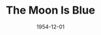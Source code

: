 ---
title: The Moon Is Blue
date: 1954-12-01
closing_date: 1954-12-11
layout: productions
featured_image:
image_caption:
image_credit:
playbill:
category:
Theatre: Theatre Jacksonville
Venue: Little Theatre
cast:
- David Slater: Jay Harder
- Donald Gresham: Jerome Fletcher
- Michael O'Neill: Bill Desinger
- Patty O'Neill: Sally Kemp
crew:
- Assistant Director: Jeanne Strickland
- Construction and painting:
  - Laurel Barton
  - Bronston Cass
  - Esther Barnes
  - Melvin Barnert
  - Elaine Barnert
  - L.J. Gift
  - Budd Porter
  - Nina Branch
  - Barbara Meyer
  - Mary Wallis
  - Bill Diesinger
  - Fritz Ashworth
  - Alice Wise
  - Alice Nunn
  - Nat Nunn
  - Fritz Gipson
  - Dick Strock
  - Fred Miner
  - Mildred Thomas
  - Don Anderson
  - Bill West
  - Betty Green
  - Dick Winkler
  - Walter Gomel
  - Margaret Lafferty
  - Elizabeth Reed
  - Shirley Jackson
  - Bob Adams
  - Margaret Burt
  - Doy Wheeler
  - Henry Bittman
  - Jan Cowart
  - Judy Powell
  - Retta Kirby
- Director: Paul Geisenhof
- Light Controls: Barbara Meyer
- Make-up Assistant:
  - Mattie Godwin
  - Polly Clendening
- Make-up Chairman: Nina Branch
- Properties Assistant:
  - Rose Forney
  - Margaret Lafferty
  - Margaret Burt
  - Nat Nunn
- Properties Chairman: Esher Barnes
- Sound and Music:
  - Anne Rogers
  - Retta Lackey
- Stage Manager:
  - Hobson Blackmon
  - Bill Diesinger
- Wardrobe Assistant:
  - Ruth Klein
  - Eileen Duval
  - Iris Ann Taylor
  - Virginia Gomel
  - Jane White
  - Edith Price
  - Pat Williams
  - Millie Barnert
  - Betty Ogilvie
  - Leone Thurston
- Wardrobe Chairman: Marion Foster
- Wardrobe Co-ordinator: Becky Rogers
orchestra:
external_links:
---